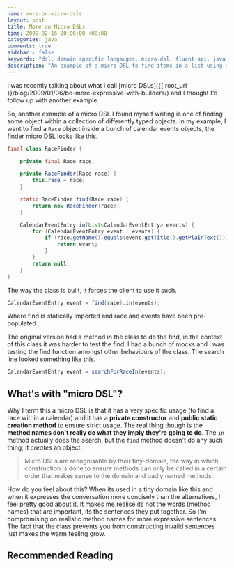 ```yaml
---
name: more-on-micro-dsls
layout: post
title: More on Micro DSLs
time: 2009-02-16 20:06:00 +00:00
categories: java
comments: true
sidebar : false
keywords: "dsl, domain specific langauges, micro-dsl, fluent api, java,"
description: "An example of a micro DSL to find items in a list using a fluent style API."
---
```


I was recently talking about what I call [micro DSLs]({{ root_url }}/blog/2009/01/06/be-more-expressive-with-builders/) and I thought I'd follow up with another example.

So, another example of a micro DSL I found myself writing is one of finding some object within a collection of differently typed objects. In my example, I want to find a `Race` object inside a bunch of calendar events objects, the finder micro DSL looks like this.

  
``` java
final class RaceFinder {

    private final Race race;

    private RaceFinder(Race race) {
        this.race = race;
    }

    static RaceFinder find(Race race) {
        return new RaceFinder(race);
    }

    CalendarEventEntry in(List<CalendarEventEntry> events) {
        for (CalendarEventEntry event : events) {
            if (race.getName().equals(event.getTitle().getPlainText())) {
                return event;
            }
        }
        return null;
    }
}
```

The way the class is built, it forces the client to use it such.


``` java
CalendarEventEntry event = find(race).in(events);
```

  
Where find is statically imported and race and events have been pre-populated.

  

The original version had a method in the class to do the find, in the context of this class it was harder to test the find. I had a bunch of mocks and I was testing the find function amongst other behaviours of the class. The search line looked something like this.

    
``` java
CalendarEventEntry event = searchForRaceIn(events);
```

## What's with "micro DSL"?

Why I term this a micro DSL is that it has a very specific usage (to find a race within a calendar) and it has a **private constructor** and **public static creation method** to ensure strict usage. The real thing though is the **method names don't really do what they imply they're going to do**. The `in` method actually does the search, but the `find` method doesn't do any such thing; it _creates_ an object.


> Micro DSLs are recognisable by their tiny-domain, the way in which construction is done to ensure methods can only be called in a certain order that makes sense to the domain and badly named methods.


How do you feel about this? When its used in a tiny domain like this and when it expresses the conversation more concisely than the alternatives, I feel pretty good about it. It makes me realise its not the words (method names) that are important, its the sentences they put together. So I'm compromising on realistic method names for more expressive sentences. The fact that the class prevents you from constructing invalid sentences just makes the warm feeling grow.

  
## Recommended Reading

<div>
    <script type="text/javascript">
    function trackOutboundLink(link, category, action) {

        try {
            _gaq.push(['_trackEvent', category , action]);
        } catch(err){}

        setTimeout(function() {
            document.location.href = link.href;
        }, 100);
    }
    </script>
</div>

<a href="http://www.amazon.co.uk/gp/product/1935182455/ref=as_li_ss_tl?ie=UTF8&camp=1634&creative=19450&creativeASIN=1935182455&linkCode=as2&tag=baddotrobot-21" onClick="trackOutboundLink(this, 'Outbound Links', 'amazon.com'); return false;">{% img right http://ecx.images-amazon.com/images/I/51KkyQcrsVL._SL160_.jpg 'DSLs in Action' %}</a>

<a href="http://www.amazon.co.uk/gp/product/0321712943/ref=as_li_ss_tl?ie=UTF8&camp=1634&creative=19450&creativeASIN=0321712943&linkCode=as2&tag=baddotrobot-21" onClick="trackOutboundLink(this, 'Outbound Links', 'amazon.com'); return false;">{% img right http://ecx.images-amazon.com/images/I/51FwzT0U4LL._SL160_.jpg 'Domain Specific Languages (Addison-Wesley Signature)' %}</a>

 * <a href="http://www.amazon.co.uk/gp/product/0321712943/ref=as_li_ss_tl?ie=UTF8&camp=1634&creative=19450&creativeASIN=0321712943&linkCode=as2&tag=baddotrobot-21" onClick="trackOutboundLink(this, 'Outbound Links', 'amazon.com'); return false;">Domain Specific Languages (Addison-Wesley Signature)</a>, Martin Fowler
 * <a href="http://www.amazon.co.uk/gp/product/1935182455/ref=as_li_ss_tl?ie=UTF8&camp=1634&creative=19450&creativeASIN=1935182455&linkCode=as2&tag=baddotrobot-21" onClick="trackOutboundLink(this, 'Outbound Links', 'amazon.com'); return false;">DSLs in Action</a>, DSLs in Action
 * <a href="http://www.amazon.co.uk/gp/product/1934356999/ref=as_li_ss_tl?ie=UTF8&camp=1634&creative=19450&creativeASIN=1934356999&linkCode=as2&tag=baddotrobot-21" onClick="trackOutboundLink(this, 'Outbound Links', 'amazon.com'); return false;">The Definitive ANTLR 4 Reference: Building Domain-Specific Languages (Pragmatic Programmers)</a>, Terence Parr






